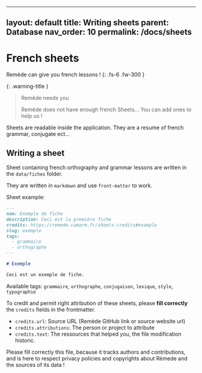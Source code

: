 
---
layout: default
title: Writing sheets
parent: Database
nav_order: 10
permalink: /docs/sheets
---

# French sheets
Remède can give you french lessons !
{: .fs-6 .fw-300 }

{: .warning-title }
> Remède needs you
>
> Remède does not have enough french Sheets... You can add ones to help us !

Sheets are readable inside the application. They are a resume of french grammar, conjugate ect...


## Writing a sheet

Sheet containing french orthography and grammar lessons are written in the `data/fiches` folder.

They are written in `markdown` and use `front-matter` to work.

Sheet example:

```markdown
---
nom: Exemple de fiche
description: Ceci est la première fiche
credits: https://remede.camarm.fr/sheets-credits#example
slug: exemple
tags: 
  - grammaire
  - orthographe
---

# Exemple

Ceci est un exemple de fiche.
```

Available tags: `grammaire`, `orthographe`, `conjugaison`, `lexique`, `style`, `typographie`

To credit and permit right attribution of these sheets, please **fill correctly** the `credits` fields in the frontmatter.
- `credits.url`: Source URL (Remède GitHub link or source website url)
- `credits.attributions`: The person or project to attribute
- `credits.text`: The ressources that helped you, the file modification historic.

Please fill correctly this file, because it tracks authors and contributions, and is here to respect privacy policies and copyrights about Rèmede and the sources of its data ! 
